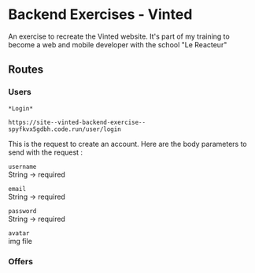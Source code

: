 # Backend Exercises - Vinted

An exercise to recreate the Vinted website. It's part of my training to become a web and mobile developer with the school "Le Reacteur"

## Routes

### Users

    *Login*

`https://site--vinted-backend-exercise--spyfkvx5gdbh.code.run/user/login`

This is the request to create an account.
Here are the body parameters to send with the request :

`username`  
String -> required

`email`  
String -> required

`password`  
String -> required

`avatar`  
img file

### Offers
